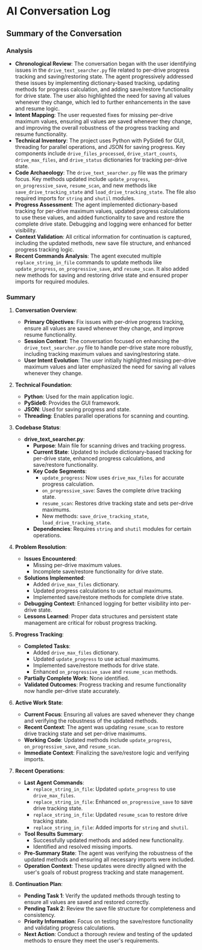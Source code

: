 # AI Conversation Log

## Summary of the Conversation

### Analysis
- **Chronological Review**: The conversation began with the user identifying issues in the `drive_text_searcher.py` file related to per-drive progress tracking and saving/restoring state. The agent progressively addressed these issues by implementing dictionary-based tracking, updating methods for progress calculation, and adding save/restore functionality for drive state. The user also highlighted the need for saving all values whenever they change, which led to further enhancements in the save and resume logic.
- **Intent Mapping**: The user requested fixes for missing per-drive maximum values, ensuring all values are saved whenever they change, and improving the overall robustness of the progress tracking and resume functionality.
- **Technical Inventory**: The project uses Python with PySide6 for GUI, threading for parallel operations, and JSON for saving progress. Key components include `drive_files_processed`, `drive_start_counts`, `drive_max_files`, and `drive_status` dictionaries for tracking per-drive state.
- **Code Archaeology**: The `drive_text_searcher.py` file was the primary focus. Key methods updated include `update_progress`, `on_progressive_save`, `resume_scan`, and new methods like `save_drive_tracking_state` and `load_drive_tracking_state`. The file also required imports for `string` and `shutil` modules.
- **Progress Assessment**: The agent implemented dictionary-based tracking for per-drive maximum values, updated progress calculations to use these values, and added functionality to save and restore the complete drive state. Debugging and logging were enhanced for better visibility.
- **Context Validation**: All critical information for continuation is captured, including the updated methods, new save file structure, and enhanced progress tracking logic.
- **Recent Commands Analysis**: The agent executed multiple `replace_string_in_file` commands to update methods like `update_progress`, `on_progressive_save`, and `resume_scan`. It also added new methods for saving and restoring drive state and ensured proper imports for required modules.

### Summary
1. **Conversation Overview**:
   - **Primary Objectives**: Fix issues with per-drive progress tracking, ensure all values are saved whenever they change, and improve resume functionality.
   - **Session Context**: The conversation focused on enhancing the `drive_text_searcher.py` file to handle per-drive state more robustly, including tracking maximum values and saving/restoring state.
   - **User Intent Evolution**: The user initially highlighted missing per-drive maximum values and later emphasized the need for saving all values whenever they change.

2. **Technical Foundation**:
   - **Python**: Used for the main application logic.
   - **PySide6**: Provides the GUI framework.
   - **JSON**: Used for saving progress and state.
   - **Threading**: Enables parallel operations for scanning and counting.

3. **Codebase Status**:
   - **drive_text_searcher.py**:
     - **Purpose**: Main file for scanning drives and tracking progress.
     - **Current State**: Updated to include dictionary-based tracking for per-drive state, enhanced progress calculations, and save/restore functionality.
     - **Key Code Segments**:
       - `update_progress`: Now uses `drive_max_files` for accurate progress calculation.
       - `on_progressive_save`: Saves the complete drive tracking state.
       - `resume_scan`: Restores drive tracking state and sets per-drive maximums.
       - New methods: `save_drive_tracking_state`, `load_drive_tracking_state`.
     - **Dependencies**: Requires `string` and `shutil` modules for certain operations.

4. **Problem Resolution**:
   - **Issues Encountered**:
     - Missing per-drive maximum values.
     - Incomplete save/restore functionality for drive state.
   - **Solutions Implemented**:
     - Added `drive_max_files` dictionary.
     - Updated progress calculations to use actual maximums.
     - Implemented save/restore methods for complete drive state.
   - **Debugging Context**: Enhanced logging for better visibility into per-drive state.
   - **Lessons Learned**: Proper data structures and persistent state management are critical for robust progress tracking.

5. **Progress Tracking**:
   - **Completed Tasks**:
     - Added `drive_max_files` dictionary.
     - Updated `update_progress` to use actual maximums.
     - Implemented save/restore methods for drive state.
     - Enhanced `on_progressive_save` and `resume_scan` methods.
   - **Partially Complete Work**: None identified.
   - **Validated Outcomes**: Progress tracking and resume functionality now handle per-drive state accurately.

6. **Active Work State**:
   - **Current Focus**: Ensuring all values are saved whenever they change and verifying the robustness of the updated methods.
   - **Recent Context**: The agent was updating `resume_scan` to restore drive tracking state and set per-drive maximums.
   - **Working Code**: Updated methods include `update_progress`, `on_progressive_save`, and `resume_scan`.
   - **Immediate Context**: Finalizing the save/restore logic and verifying imports.

7. **Recent Operations**:
   - **Last Agent Commands**:
     - `replace_string_in_file`: Updated `update_progress` to use `drive_max_files`.
     - `replace_string_in_file`: Enhanced `on_progressive_save` to save drive tracking state.
     - `replace_string_in_file`: Updated `resume_scan` to restore drive tracking state.
     - `replace_string_in_file`: Added imports for `string` and `shutil`.
   - **Tool Results Summary**:
     - Successfully updated methods and added new functionality.
     - Identified and resolved missing imports.
   - **Pre-Summary State**: The agent was verifying the robustness of the updated methods and ensuring all necessary imports were included.
   - **Operation Context**: These updates were directly aligned with the user's goals of robust progress tracking and state management.

8. **Continuation Plan**:
   - **Pending Task 1**: Verify the updated methods through testing to ensure all values are saved and restored correctly.
   - **Pending Task 2**: Review the save file structure for completeness and consistency.
   - **Priority Information**: Focus on testing the save/restore functionality and validating progress calculations.
   - **Next Action**: Conduct a thorough review and testing of the updated methods to ensure they meet the user's requirements.
